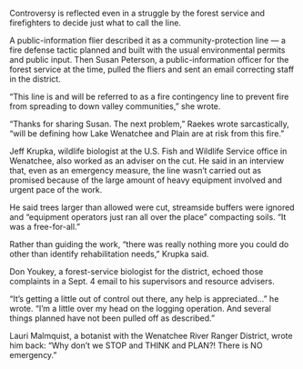 Controversy is reflected even in a struggle by the forest service and firefighters to decide just what to call the line.

A public-information flier described it as a community-protection line — a fire defense tactic planned and built with the usual environmental permits and public input. Then Susan Peterson, a public-information officer for the forest service at the time, pulled the fliers and sent an email correcting staff in the district.

“This line is and will be referred to as a fire contingency line to prevent fire from spreading to down valley communities,” she wrote.

“Thanks for sharing Susan. The next problem,” Raekes wrote sarcastically, “will be defining how Lake Wenatchee and Plain are at risk from this fire.”

Jeff Krupka, wildlife biologist at the U.S. Fish and Wildlife Service office in Wenatchee, also worked as an adviser on the cut. He said in an interview that, even as an emergency measure, the line wasn’t carried out as promised because of the large amount of heavy equipment involved and urgent pace of the work.

He said trees larger than allowed were cut, streamside buffers were ignored and “equipment operators just ran all over the place” compacting soils. “It was a free-for-all.”

Rather than guiding the work, “there was really nothing more you could do other than identify rehabilitation needs,” Krupka said.

Don Youkey, a forest-service biologist for the district, echoed those complaints in a Sept. 4 email to his supervisors and resource advisers.

“It’s getting a little out of control out there, any help is appreciated...” he wrote. “I’m a little over my head on the logging operation. And several things planned have not been pulled off as described.”

Lauri Malmquist, a botanist with the Wenatchee River Ranger District, wrote him back: “Why don’t we STOP and THINK and PLAN?! There is NO emergency.” 